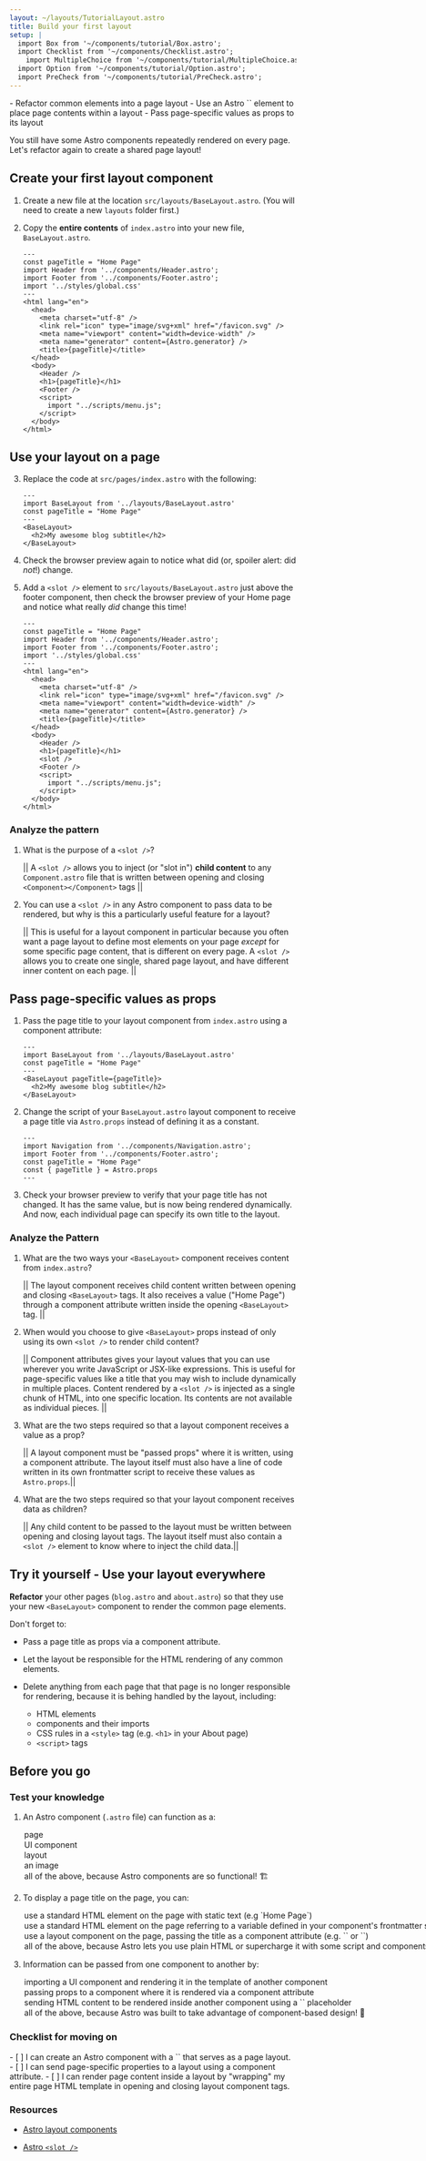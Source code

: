 ```yaml
---
layout: ~/layouts/TutorialLayout.astro
title: Build your first layout
setup: |
  import Box from '~/components/tutorial/Box.astro';
  import Checklist from '~/components/Checklist.astro';
    import MultipleChoice from '~/components/tutorial/MultipleChoice.astro';
  import Option from '~/components/tutorial/Option.astro';
  import PreCheck from '~/components/tutorial/PreCheck.astro';
---
```


<PreCheck>
  - Refactor common elements into a page layout
  - Use an Astro `<slot />` element to place page contents within a layout
  - Pass page-specific values as props to its layout
</PreCheck>

You still have some Astro components repeatedly rendered on every page. Let's refactor again to create a shared page layout!

## Create your first layout component

1. Create a new file at the location `src/layouts/BaseLayout.astro`. (You will need to create a new `layouts` folder first.)

2. Copy the **entire contents** of `index.astro` into your new file, `BaseLayout.astro`.

    ```astro title="src/layouts/BaseLayout.astro"
    ---
    const pageTitle = "Home Page"
    import Header from '../components/Header.astro';
    import Footer from '../components/Footer.astro';
    import '../styles/global.css'
    ---
    <html lang="en">
      <head>
        <meta charset="utf-8" />
        <link rel="icon" type="image/svg+xml" href="/favicon.svg" />
        <meta name="viewport" content="width=device-width" />
        <meta name="generator" content={Astro.generator} />
        <title>{pageTitle}</title>
      </head>
      <body>
        <Header />
        <h1>{pageTitle}</h1>
        <Footer />
        <script>
          import "../scripts/menu.js";
        </script>
      </body>
    </html>
    ```

## Use your layout on a page

3. Replace the code at `src/pages/index.astro` with the following:

    ```astro title="src/pages/index.astro"
    ---
    import BaseLayout from '../layouts/BaseLayout.astro'
    const pageTitle = "Home Page"
    ---
    <BaseLayout>
      <h2>My awesome blog subtitle</h2>
    </BaseLayout>
    ```
 
4. Check the browser preview again to notice what did (or, spoiler alert: did _not_!) change.
    
5. Add a `<slot />` element to `src/layouts/BaseLayout.astro` just above the footer component, then check the browser preview of your Home page and notice what really _did_ change this time!

    ```astro title="src/layouts/BaseLayout.astro" ins={18}
    ---
    const pageTitle = "Home Page"
    import Header from '../components/Header.astro';
    import Footer from '../components/Footer.astro';
    import '../styles/global.css'
    ---
    <html lang="en">
      <head>
        <meta charset="utf-8" />
        <link rel="icon" type="image/svg+xml" href="/favicon.svg" />
        <meta name="viewport" content="width=device-width" />
        <meta name="generator" content={Astro.generator} />
        <title>{pageTitle}</title>
      </head>
      <body>
        <Header />
        <h1>{pageTitle}</h1>
        <slot />
        <Footer />
        <script>
          import "../scripts/menu.js";
        </script>
      </body>
    </html>
    ```
<Box icon="question-mark">

### Analyze the pattern

1. What is the purpose of a `<slot />`?

    || A `<slot />` allows you to inject (or "slot in") **child content** to any `Component.astro` file that is written between opening and closing `<Component></Component>` tags ||

2. You can use a `<slot />` in any Astro component to pass data to be rendered, but why is this a particularly useful feature for a layout?

    || This is useful for a layout component in particular because you often want a page layout to define most elements on your page _except_ for some specific page content, that is different on every page. A `<slot />` allows you to create one single, shared page layout, and have different inner content on each page.  ||
</Box>

## Pass page-specific values as props

1. Pass the page title to your layout component from `index.astro` using a component attribute: 

    ```astro title="src/pages/index.astro" 'title={pageTitle}'
    ---
    import BaseLayout from '../layouts/BaseLayout.astro'
    const pageTitle = "Home Page"
    ---
    <BaseLayout pageTitle={pageTitle}>
      <h2>My awesome blog subtitle</h2>
    </BaseLayout>
    ```

2. Change the script of your `BaseLayout.astro` layout component to receive a page title via `Astro.props` instead of defining it as a constant.

    ```astro title="src/layouts/BaseLayout.astro" del={4} ins={5}
    ---
    import Navigation from '../components/Navigation.astro';
    import Footer from '../components/Footer.astro';
    const pageTitle = "Home Page"
    const { pageTitle } = Astro.props
    ---
    ```

3. Check your browser preview to verify that your page title has not changed. It has the same value, but is now being rendered dynamically. And now, each individual page can specify its own title to the layout.

<Box icon="puzzle-piece">

### Analyze the Pattern

1. What are the two ways your `<BaseLayout>` component receives content from `index.astro`?

    || The layout component receives child content written between opening and closing `<BaseLayout>` tags. It also receives a value ("Home Page") through a component attribute written inside the opening `<BaseLayout>` tag. ||

1. When would you choose to give `<BaseLayout>` props instead of only using its own `<slot />` to render child content?

    || Component attributes gives your layout values that you can use wherever you write JavaScript or JSX-like expressions. This is useful for page-specific values like a title that you may wish to include dynamically in multiple places. Content rendered by a `<slot />` is injected as a single chunk of HTML, into one specific location. Its contents are not available as individual pieces. ||

1. What are the two steps required so that a layout component receives a value as a prop?

    || A layout component must be "passed props" where it is written, using a component attribute. The layout itself must also have a line of code written in its own frontmatter script to receive these values as `Astro.props`.||

1. What are the two steps required so that your layout component receives data as children?

    || Any child content to be passed to the layout must be written between opening and closing layout tags. The layout itself must also contain a `<slot />` element to know where to inject the child data.||

</Box>

<Box icon="puzzle-piece">

## Try it yourself - Use your layout everywhere

**Refactor** your other pages (`blog.astro` and `about.astro`) so that they use your new `<BaseLayout>` component to render the common page elements.

Don't forget to:

- Pass a page title as props via a component attribute.

- Let the layout be responsible for the HTML rendering of any common elements.

- Delete anything from each page that that page is no longer responsible for rendering, because it is behing handled by the layout, including: 

  - HTML elements
  - components and their imports 
  - CSS rules in a `<style>` tag (e.g. `<h1>` in your About page)
  - `<script>` tags
</Box>

## Before you go

<Box icon="question-mark">

### Test your knowledge

1. An Astro component (`.astro` file) can function as a:

    <MultipleChoice>
      <Option>page</Option>
      <Option>UI component</Option>
      <Option>layout</Option>
      <Option>an image</Option>
      <Option isCorrect>all of the above, because Astro components are so functional! 🏗️</Option>
    </MultipleChoice>

2. To display a page title on the page, you can:

    <MultipleChoice>
      <Option>
        use a standard HTML element on the page with static text (e.g `<h1>Home Page</h1>`)
      </Option>
      <Option>
        use a standard HTML element on the page referring to a variable defined in your component's frontmatter script (e.g. `<h1>{pageTitle}</h1>`)
      </Option>
      <Option>
        use a layout component on the page, passing the title as a component attribute (e.g. `<BaseLayout title="Home Page" />` or `<BaseLayout title={pageTitle} />`)
      </Option>
      <Option isCorrect>
        all of the above, because Astro lets you use plain HTML or supercharge it with some script and components! 💪
      </Option>
    </MultipleChoice>

3. Information can be passed from one component to another by:

    <MultipleChoice>
      <Option>
        importing a UI component and rendering it in the template of another component
      </Option>
      <Option>
        passing props to a component where it is rendered via a component attribute
      </Option>
      <Option>
        sending HTML content to be rendered inside another component using a `<slot />` placeholder
      </Option>
      <Option isCorrect>
        all of the above, because Astro was built to take advantage of component-based design! 🧩
      </Option>
    </MultipleChoice>

</Box>

<Box icon="check-list">

### Checklist for moving on

<Checklist key="layout">
- [ ] I can create an Astro component with a `<slot />` that serves as a page layout.
- [ ] I can send page-specific properties to a layout using a component attribute.
- [ ] I can render page content inside a layout by "wrapping" my entire page HTML template in opening and closing layout component tags.
</Checklist>
</Box>

### Resources

- [Astro layout components](/en/core-concepts/layouts/)

- [Astro `<slot />`](/en/core-concepts/astro-components/#slots)
